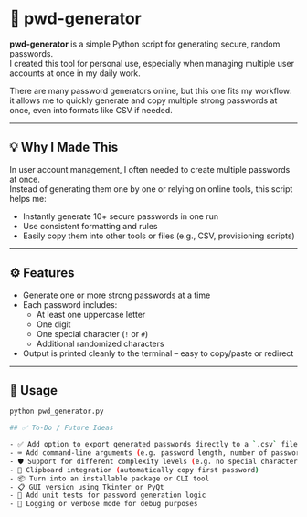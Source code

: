 # 🔐 pwd-generator

**pwd-generator** is a simple Python script for generating secure, random passwords.  
I created this tool for personal use, especially when managing multiple user accounts at once in my daily work.

There are many password generators online, but this one fits my workflow:  
it allows me to quickly generate and copy multiple strong passwords at once, even into formats like CSV if needed.

---

## 💡 Why I Made This

In user account management, I often needed to create multiple passwords at once.  
Instead of generating them one by one or relying on online tools, this script helps me:

- Instantly generate 10+ secure passwords in one run
- Use consistent formatting and rules
- Easily copy them into other tools or files (e.g., CSV, provisioning scripts)

---

## ⚙️ Features

- Generate one or more strong passwords at a time
- Each password includes:
  - At least one uppercase letter
  - One digit
  - One special character (`!` or `#`)
  - Additional randomized characters
- Output is printed cleanly to the terminal – easy to copy/paste or redirect

---

## 🚀 Usage

```bash
python pwd_generator.py

## ✅ To-Do / Future Ideas

- ✅ Add option to export generated passwords directly to a `.csv` file
- ⌨️ Add command-line arguments (e.g. password length, number of passwords)
- 🛡️ Support for different complexity levels (e.g. no special characters, min/max length)
- 🔄 Clipboard integration (automatically copy first password)
- 📦 Turn into an installable package or CLI tool
- 📋 GUI version using Tkinter or PyQt
- 🧪 Add unit tests for password generation logic
- 🔧 Logging or verbose mode for debug purposes